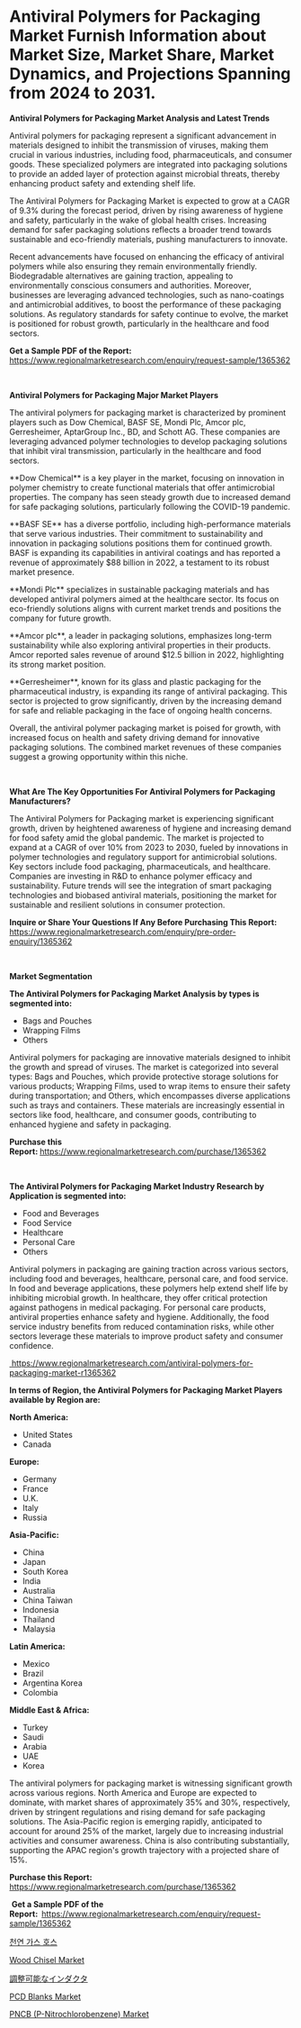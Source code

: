 <p><h1>Antiviral Polymers for Packaging Market Furnish Information about Market Size, Market Share, Market Dynamics, and Projections Spanning from 2024 to 2031.</h1></p><p><strong>Antiviral Polymers for Packaging Market Analysis and Latest Trends</strong></p>
<p><p>Antiviral polymers for packaging represent a significant advancement in materials designed to inhibit the transmission of viruses, making them crucial in various industries, including food, pharmaceuticals, and consumer goods. These specialized polymers are integrated into packaging solutions to provide an added layer of protection against microbial threats, thereby enhancing product safety and extending shelf life.</p><p>The Antiviral Polymers for Packaging Market is expected to grow at a CAGR of 9.3% during the forecast period, driven by rising awareness of hygiene and safety, particularly in the wake of global health crises. Increasing demand for safer packaging solutions reflects a broader trend towards sustainable and eco-friendly materials, pushing manufacturers to innovate. </p><p>Recent advancements have focused on enhancing the efficacy of antiviral polymers while also ensuring they remain environmentally friendly. Biodegradable alternatives are gaining traction, appealing to environmentally conscious consumers and authorities. Moreover, businesses are leveraging advanced technologies, such as nano-coatings and antimicrobial additives, to boost the performance of these packaging solutions. As regulatory standards for safety continue to evolve, the market is positioned for robust growth, particularly in the healthcare and food sectors.</p></p>
<p><strong>Get a Sample PDF of the Report:&nbsp;</strong> <a href="https://www.regionalmarketresearch.com/enquiry/request-sample/1365362">https://www.regionalmarketresearch.com/enquiry/request-sample/1365362</a></p>
<p>&nbsp;</p>
<p><strong>Antiviral Polymers for Packaging Major Market Players</strong></p>
<p><p>The antiviral polymers for packaging market is characterized by prominent players such as Dow Chemical, BASF SE, Mondi Plc, Amcor plc, Gerresheimer, AptarGroup Inc., BD, and Schott AG. These companies are leveraging advanced polymer technologies to develop packaging solutions that inhibit viral transmission, particularly in the healthcare and food sectors.</p><p>**Dow Chemical** is a key player in the market, focusing on innovation in polymer chemistry to create functional materials that offer antimicrobial properties. The company has seen steady growth due to increased demand for safe packaging solutions, particularly following the COVID-19 pandemic.</p><p>**BASF SE** has a diverse portfolio, including high-performance materials that serve various industries. Their commitment to sustainability and innovation in packaging solutions positions them for continued growth. BASF is expanding its capabilities in antiviral coatings and has reported a revenue of approximately $88 billion in 2022, a testament to its robust market presence.</p><p>**Mondi Plc** specializes in sustainable packaging materials and has developed antiviral polymers aimed at the healthcare sector. Its focus on eco-friendly solutions aligns with current market trends and positions the company for future growth.</p><p>**Amcor plc**, a leader in packaging solutions, emphasizes long-term sustainability while also exploring antiviral properties in their products. Amcor reported sales revenue of around $12.5 billion in 2022, highlighting its strong market position.</p><p>**Gerresheimer**, known for its glass and plastic packaging for the pharmaceutical industry, is expanding its range of antiviral packaging. This sector is projected to grow significantly, driven by the increasing demand for safe and reliable packaging in the face of ongoing health concerns.</p><p>Overall, the antiviral polymer packaging market is poised for growth, with increased focus on health and safety driving demand for innovative packaging solutions. The combined market revenues of these companies suggest a growing opportunity within this niche.</p></p>
<p>&nbsp;</p>
<p><strong>What Are The Key Opportunities For Antiviral Polymers for Packaging Manufacturers?</strong></p>
<p><p>The Antiviral Polymers for Packaging market is experiencing significant growth, driven by heightened awareness of hygiene and increasing demand for food safety amid the global pandemic. The market is projected to expand at a CAGR of over 10% from 2023 to 2030, fueled by innovations in polymer technologies and regulatory support for antimicrobial solutions. Key sectors include food packaging, pharmaceuticals, and healthcare. Companies are investing in R&D to enhance polymer efficacy and sustainability. Future trends will see the integration of smart packaging technologies and biobased antiviral materials, positioning the market for sustainable and resilient solutions in consumer protection.</p></p>
<p><strong>Inquire or Share Your Questions If Any Before Purchasing This Report:</strong> <a href="https://www.regionalmarketresearch.com/enquiry/pre-order-enquiry/1365362">https://www.regionalmarketresearch.com/enquiry/pre-order-enquiry/1365362</a></p>
<p>&nbsp;</p>
<p><strong>Market Segmentation</strong></p>
<p><strong>The Antiviral Polymers for Packaging Market Analysis by types is segmented into:</strong></p>
<p><ul><li>Bags and Pouches</li><li>Wrapping Films</li><li>Others</li></ul></p>
<p><p>Antiviral polymers for packaging are innovative materials designed to inhibit the growth and spread of viruses. The market is categorized into several types: Bags and Pouches, which provide protective storage solutions for various products; Wrapping Films, used to wrap items to ensure their safety during transportation; and Others, which encompasses diverse applications such as trays and containers. These materials are increasingly essential in sectors like food, healthcare, and consumer goods, contributing to enhanced hygiene and safety in packaging.</p></p>
<p><strong>Purchase this Report:&nbsp;</strong><a href="https://www.regionalmarketresearch.com/purchase/1365362">https://www.regionalmarketresearch.com/purchase/1365362</a></p>
<p>&nbsp;</p>
<p><strong>The Antiviral Polymers for Packaging Market Industry Research by Application is segmented into:</strong></p>
<p><ul><li>Food and Beverages</li><li>Food Service</li><li>Healthcare</li><li>Personal Care</li><li>Others</li></ul></p>
<p><p>Antiviral polymers in packaging are gaining traction across various sectors, including food and beverages, healthcare, personal care, and food service. In food and beverage applications, these polymers help extend shelf life by inhibiting microbial growth. In healthcare, they offer critical protection against pathogens in medical packaging. For personal care products, antiviral properties enhance safety and hygiene. Additionally, the food service industry benefits from reduced contamination risks, while other sectors leverage these materials to improve product safety and consumer confidence.</p></p>
<p><a href="https://www.regionalmarketresearch.com/antiviral-polymers-for-packaging-market-r1365362">&nbsp;https://www.regionalmarketresearch.com/antiviral-polymers-for-packaging-market-r1365362</a></p>
<p><strong>In terms of Region, the Antiviral Polymers for Packaging Market Players available by Region are:</strong></p>
<p>
    <p> <strong> North America: </strong>
        <ul>
            <li>United States</li>
            <li>Canada</li>
        </ul>
        </p> 
    <p> <strong> Europe: </strong>
        <ul>
            <li>Germany</li>
            <li>France</li>
            <li>U.K.</li>
            <li>Italy</li>
            <li>Russia</li>
        </ul>
        </p> 
    <p> <strong> Asia-Pacific: </strong>
        <ul>
            <li>China</li>
            <li>Japan</li>
            <li>South Korea</li>
            <li>India</li>
            <li>Australia</li>
            <li>China Taiwan</li>
            <li>Indonesia</li>
            <li>Thailand</li>
            <li>Malaysia</li>
        </ul>
        </p> 
    <p> <strong> Latin America: </strong>
        <ul>
            <li>Mexico</li>
            <li>Brazil</li>
            <li>Argentina Korea</li>
            <li>Colombia</li>
        </ul>
        </p> 
    <p> <strong> Middle East & Africa: </strong>
        <ul>
            <li>Turkey</li>
            <li>Saudi</li>
            <li>Arabia</li>
            <li>UAE</li>
            <li>Korea</li>
        </ul>
    </p>
    </p>
<p><p>The antiviral polymers for packaging market is witnessing significant growth across various regions. North America and Europe are expected to dominate, with market shares of approximately 35% and 30%, respectively, driven by stringent regulations and rising demand for safe packaging solutions. The Asia-Pacific region is emerging rapidly, anticipated to account for around 25% of the market, largely due to increasing industrial activities and consumer awareness. China is also contributing substantially, supporting the APAC region's growth trajectory with a projected share of 15%.</p></p>
<p><strong>Purchase this Report: </strong><a href="https://www.regionalmarketresearch.com/purchase/1365362">https://www.regionalmarketresearch.com/purchase/1365362</a></p>
<p>&nbsp;<strong>Get a Sample PDF of the Report:&nbsp;&nbsp;</strong><a href="https://www.regionalmarketresearch.com/enquiry/request-sample/1365362">https://www.regionalmarketresearch.com/enquiry/request-sample/1365362</a></p>
<p><strong></strong></p>
<p><p><a href="https://medium.com/@alicegalloway22/%EA%B8%80%EB%A1%9C%EB%B2%8C-%EC%B2%9C%EC%97%B0%EA%B0%80%EC%8A%A4-%ED%98%B8%EC%8A%A4-%EC%8B%9C%EC%9E%A5%EC%9D%80-2024%EB%85%84%EB%B6%80%ED%84%B0-2031%EB%85%84%EA%B9%8C%EC%A7%80-10-7-%EC%9D%98-%EC%97%B0%ED%8F%89%EA%B7%A0-%EC%84%B1%EC%9E%A5%EB%A5%A0-cagr-%EB%A1%9C-%EC%84%B1%EC%9E%A5%ED%95%A0-%EA%B2%83%EC%9C%BC%EB%A1%9C-%EC%98%88%EC%83%81%EB%90%A9%EB%8B%88%EB%8B%A4-9696cd3e0712?postPublishedType=repub">천연 가스 호스</a></p><p><a href="https://www.linkedin.com/pulse/wood-chisel-market-essentials-key-players-demand-drivers-oenwc?trackingId=yVfSdJe0SPyvIjgw%2BiL6ng%3D%3D">Wood Chisel Market</a></p><p><a href="https://medium.com/@lunamoen2008/%E3%82%B0%E3%83%AD%E3%83%BC%E3%83%90%E3%83%AB%E5%8F%AF%E5%A4%89%E3%82%A4%E3%83%B3%E3%83%80%E3%82%AF%E3%82%BF%E5%B8%82%E5%A0%B4%E3%81%AE%E8%A6%8F%E6%A8%A1%E3%81%AF-12-4-%E3%81%AE-cagr-%E3%81%AB%E9%81%94%E3%81%99%E3%82%8B%E3%81%93%E3%81%A8%E3%81%8C%E4%BA%88%E6%83%B3%E3%81%95%E3%82%8C%E3%81%A6%E3%81%8A%E3%82%8A-%E6%9C%AC%E3%83%AC%E3%83%9D%E3%83%BC%E3%83%88%E3%81%A7%E3%81%AF2024%E5%B9%B4%E3%81%8B%E3%82%892031%E5%B9%B4%E3%81%BE%E3%81%A7%E3%81%AE%E5%B8%82%E5%A0%B4%E6%88%90%E9%95%B7-%E3%83%88%E3%83%AC%E3%83%B3%E3%83%89-%E6%A9%9F%E4%BC%9A-%E4%BA%88%E6%B8%AC%E3%81%AB%E3%81%A4%E3%81%84%E3%81%A6%E8%AA%AC%E6%98%8E%E3%81%97%E3%81%A6%E3%81%84%E3%81%BE%E3%81%99-c4a6d98b6a6f?postPublishedType=repub">調整可能なインダクタ</a></p><p><a href="https://github.com/AnnDiaz698/Market-Research-Report-List-1/blob/main/pcd-blanks-market.md">PCD Blanks Market</a></p><p><a href="https://issuu.com/reportprime-2/docs/pncb-p-nitrochlorobenzene-market-si_ce5c88db8f9bd8">PNCB (P-Nitrochlorobenzene) Market</a></p></p>
